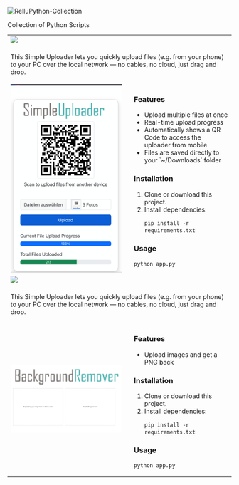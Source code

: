 ![RelluPython-Collection](https://img.relluem94.de/logos/main/rellupython_collection.png)


Collection of Python Scripts


<table>
  <tr>
    <td colspan="2">
      <img src="https://img.relluem94.de/logos/web/SimpleUploader.png">
    </td>
  </tr>
  <tr>
    <td colspan="2">
      <p>This Simple Uploader lets you quickly upload files (e.g. from your phone) to your PC over the local network — no cables, no cloud, just drag and drop.</p>
    </td>
  </tr>
  <tr>
    <td><img src="./img/SimpleUploader.png" alt="Simple Uploader" style="max-width: 250px;"></td>
    <td>
      <h3>Features</h3>
      <ul>
        <li>Upload multiple files at once</li>
        <li>Real-time upload progress</li>
        <li>Automatically shows a QR Code to access the uploader from mobile</li>
        <li>Files are saved directly to your `~/Downloads` folder</li>
      </ul>
      <h3>Installation</h3>
      <ol>
        <li>Clone or download this project.</li>
        <li>Install dependencies:</li>
        <pre><code>pip install -r requirements.txt</code></pre>
      </ol>
      <h3>Usage</h3>
      <pre><code>python app.py</code></pre>
    </td>
  </tr>
  <tr>
    <td colspan="2">
      <img src="https://img.relluem94.de/logos/web/BackgroundRemover.png">
    </td>
  </tr>
  <tr>
    <td colspan="2">
      <p>This Simple Uploader lets you quickly upload files (e.g. from your phone) to your PC over the local network — no cables, no cloud, just drag and drop.</p>
    </td>
  </tr>
  <tr>
    <td><img src="./img/BackgroundRemover.png" alt="Background Remover" style="max-width: 250px;"></td>
    <td>
      <h3>Features</h3>
      <ul>
        <li>Upload images and get a PNG back</li>
      </ul>
      <h3>Installation</h3>
      <ol>
        <li>Clone or download this project.</li>
        <li>Install dependencies:</li>
        <pre><code>pip install -r requirements.txt</code></pre>
      </ol>
      <h3>Usage</h3>
      <pre><code>python app.py</code></pre>
    </td>
  </tr>
</table>
